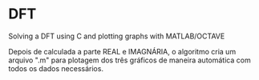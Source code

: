 # DFT
Solving a DFT using C and plotting graphs with MATLAB/OCTAVE

Depois de calculada a parte REAL e IMAGNÁRIA, o algoritmo cria um arquivo ".m" para plotagem dos três gráficos de maneira automática com todos os dados necessários.
